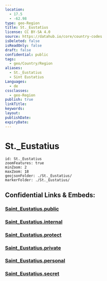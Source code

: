 ```yaml
---
location:
  - 17.5
  - -62.98
type: geo-Region
title: St._Eustatius
license: CC BY-SA 4.0
source: https://datahub.io/core/country-codes
isDeleted: false
isReadOnly: false
draft: false
confidential: public
tags:
  - geo/Country/Region
aliases:
  - St._Eustatius
  - Sint Eustatius
Languages:
  - de
cssclasses:
  - geo-Region
publish: true
linkTitle: 
keywords: 
layout: 
publishDate: 
expiryDate:
---
```


# St._Eustatius

```leaflet
id: St._Eustatius
zoomFeatures: true 
minZoom: 2 
maxZoom: 18
geojsonFolder: ./St._Eustatius/
markerFolder: ./St._Eustatius/
```


## Confidential Links & Embeds: 

### [Saint_Eustatius.public](/_public/\Earth\Continent\America~Caribbean\Caribbean_NetherlandsSaint_Eustatius.public.md) 

### [Saint_Eustatius.internal](/_internal/\Earth\Continent\America~Caribbean\Caribbean_NetherlandsSaint_Eustatius.internal.md) 

### [Saint_Eustatius.protect](/_protect/\Earth\Continent\America~Caribbean\Caribbean_NetherlandsSaint_Eustatius.protect.md) 

### [Saint_Eustatius.private](/_private/\Earth\Continent\America~Caribbean\Caribbean_NetherlandsSaint_Eustatius.private.md) 

### [Saint_Eustatius.personal](/_personal/\Earth\Continent\America~Caribbean\Caribbean_NetherlandsSaint_Eustatius.personal.md) 

### [Saint_Eustatius.secret](/_secret/\Earth\Continent\America~Caribbean\Caribbean_NetherlandsSaint_Eustatius.secret.md)

